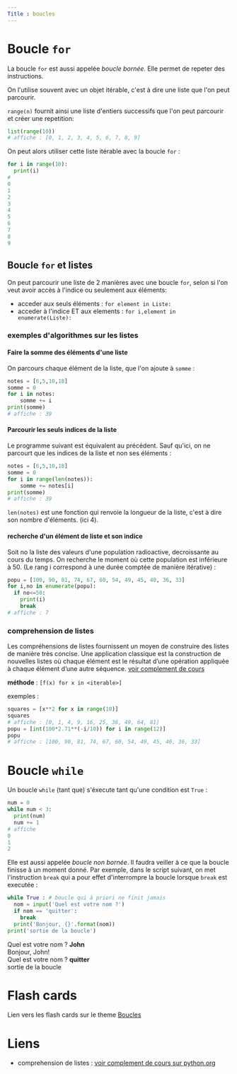 ```yaml
---
Title : boucles
---
```


# Boucle `for`
La boucle `for` est aussi appelée *boucle bornée*. Elle permet de repeter des instructions.

On l'utilise souvent avec un objet itérable, c'est à dire une liste que l'on peut parcourir.

`range(n)` fournit ainsi une liste d'entiers successifs que l'on peut parcourir et créer une repetition: 

```python
list(range(10))
# affiche : [0, 1, 2, 3, 4, 5, 6, 7, 8, 9]
```

On peut alors utiliser cette liste itérable avec la boucle `for` : 

```python
for i in range(10):
  print(i)
#
0
1
2
3
4
5
6
7
8
9
```


## Boucle `for` et listes
On peut parcourir une liste de 2 manières avec une boucle `for`, selon si l'on veut avoir accès à l'indice ou seulement aux éléments:

* acceder aux seuls éléments : `for element in Liste:`
* acceder à l'indice ET aux elements : `for i,element in enumerate(Liste):`


### exemples d'algorithmes sur les listes

#### Faire la somme des éléments d'une liste
On parcours chaque élément de la liste, que l'on ajoute à `somme` : 

```python
notes = [6,5,10,18]
somme = 0
for i in notes:
    somme += i
print(somme)
# affiche : 39
```

#### Parcourir les seuls indices de la liste
Le programme suivant est équivalent au précédent. Sauf qu'ici, on ne parcourt que les indices de la liste et non ses éléments : 

```python
notes = [6,5,10,18]
somme = 0
for i in range(len(notes)):
    somme += notes[i]
print(somme)
# affiche : 39
```

`len(notes)` est une fonction qui renvoie la longueur de la liste, c'est à dire son nombre d'éléments. (ici 4).

#### recherche d'un élément de liste et son indice
Soit no la liste des valeurs d'une population radioactive, decroissante au cours du temps. On recherche le moment où cette population est inférieure à 50. (Le rang i correspond à une durée comptée de manière itérative) : 

```python
popu = [100, 90, 81, 74, 67, 60, 54, 49, 45, 40, 36, 33]
for i,no in enumerate(popu):
  if no<=50:
    print(i)
    break
# affiche : 7
```


### comprehension de listes

Les compréhensions de listes fournissent un moyen de construire des listes de manière très concise. Une application classique est la construction de nouvelles listes où chaque élément est le résultat d’une opération appliquée à chaque élément d’une autre séquence.
[voir complement de cours](https://docs.python.org/fr/2/tutorial/datastructures.html) 

**méthode** : `[f(x) for x in <iterable>]`

exemples : 
```python
squares = [x**2 for x in range(10)]
squares
# affiche : [0, 1, 4, 9, 16, 25, 36, 49, 64, 81]
popu = [int(100*2.71**(-i/10)) for i in range(12)]
popu
# affiche : [100, 90, 81, 74, 67, 60, 54, 49, 45, 40, 36, 33]
``` 

# Boucle `while`
Un boucle `while` (tant que) s'éxecute tant qu'une condition est `True` : 

```python
num = 0
while num < 3:
  print(num)
  num += 1
# affiche
0
1 
2
```

Elle est aussi appelée *boucle non bornée*.
Il faudra veiller à ce que la boucle finisse à un moment donné. Par exemple, dans le script suivant, on met l'instruction `break` qui a pour effet d'interrompre la boucle lorsque `break` est executée : 

```python
while True : # boucle qui à priori ne finit jamais
  nom = input('Quel est votre nom ?')
  if nom == 'quitter':
    break
  print('Bonjour, {}'.format(nom))
print('sortie de la boucle')
```

Quel est votre nom ? **John** <br>
Bonjour, John!<br>
Quel est votre nom ? **quitter** <br>
sortie de la boucle<br>

# Flash cards
Lien vers les flash cards sur le theme <a href="/docs/python/pages/boucles/ex1/index.html">Boucles</a>

# Liens
* comprehension de listes : [voir complement de cours sur python.org](https://docs.python.org/fr/2/tutorial/datastructures.html) 
